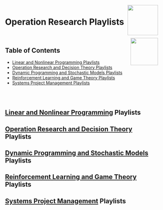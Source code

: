 <img align="right" width="100" src="https://github.com/cs-MohamedAyman/YouTube-Playlists/blob/master/organizations-logos/youtube.jpg">

# Operation Research Playlists

<br>
<img align="right" width="90" height="90" src="https://github.com/cs-MohamedAyman/cs-MohamedAyman/blob/main/repos-logos/agenda.jpg">

## Table of Contents
  * [Linear and Nonlinear Programming Playlists](#Linear-and-Nonlinear-Programming-Playlists)
  * [Operation Research and Decision Theory Playlists](#Operation-Research-and-Decision-Theory-Playlists)
  * [Dynamic Programming and Stochastic Models Playlists](#Dynamic-Programming-and-Stochastic-Models-Playlists)
  * [Reinforcement Learning and Game Theory Playlists](#Reinforcement-Learning-and-Game-Theory-Playlists)
  * [Systems Project Management Playlists](#Systems-Project-Management-Playlists)

<br><br>

## [Linear and Nonlinear Programming]() Playlists
## [Operation Research and Decision Theory]() Playlists
## [Dynamic Programming and Stochastic Models]() Playlists
## [Reinforcement Learning and Game Theory]() Playlists
## [Systems Project Management]() Playlists
